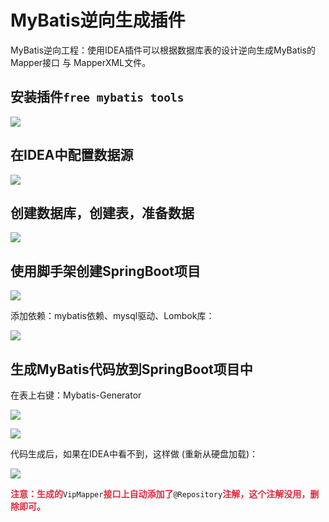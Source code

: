 # MyBatis逆向生成插件

MyBatis逆向工程：使用IDEA插件可以根据数据库表的设计逆向生成MyBatis的Mapper接口 与 MapperXML文件。

## 安装插件`free mybatis tools`

![](https://fastly.jsdelivr.net/gh/LetengZzz/img/java/tools/202412092231980.png)

## 在IDEA中配置数据源

![](https://fastly.jsdelivr.net/gh/LetengZzz/img/java/tools/202412092231830.png)

## 创建数据库，创建表，准备数据

![](https://fastly.jsdelivr.net/gh/LetengZzz/img/java/tools/202412092232953.png)

## 使用脚手架创建SpringBoot项目

![](https://fastly.jsdelivr.net/gh/LetengZzz/img/java/tools/202412092231055.png)

添加依赖：mybatis依赖、mysql驱动、Lombok库：

![](https://fastly.jsdelivr.net/gh/LetengZzz/img/java/tools/202412092231442.png)

## 生成MyBatis代码放到SpringBoot项目中

在表上右键：Mybatis-Generator

![](https://fastly.jsdelivr.net/gh/LetengZzz/img/java/tools/202412092231922.png)

![](https://fastly.jsdelivr.net/gh/LetengZzz/img/java/tools/202412092231312.png)

代码生成后，如果在IDEA中看不到，这样做 (重新从硬盘加载)：

![](https://fastly.jsdelivr.net/gh/LetengZzz/img/java/tools/202412092231934.png)

**<font style="color:#DF2A3F;">注意：生成的</font>**`VipMapper`**<font style="color:#DF2A3F;">接口上自动添加了</font>**`@Repository`**<font style="color:#DF2A3F;">注解，这个注解没用，删除即可。</font>**
